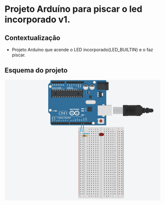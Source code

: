 # Projeto Arduíno para piscar o led incorporado v1.

## Contextualização

- Projeto Arduíno que acende o LED incorporado(LED_BUILTIN) e o faz piscar.<br>

## Esquema do projeto

![Esquema do projeto](esquema_projeto_v2.png)
